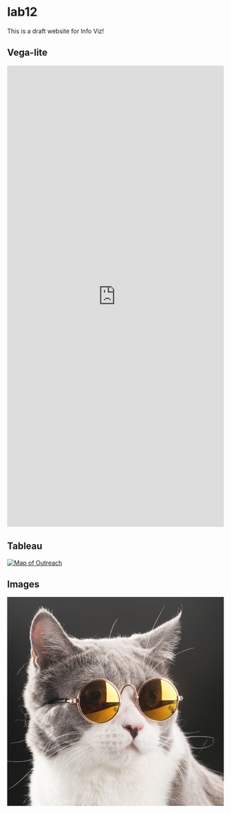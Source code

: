 # lab12
This is a draft website for Info Viz!

<html>

<h2>Vega-lite</h2>

<iframe width="100%" height="1073" frameborder="0"
  src="https://observablehq.com/embed/@info247-spring21/roller-coaster-assignment?cells=myviz"></iframe>

<h2>Tableau</h2>

<div class='tableauPlaceholder' id='viz1618801414470' style='position: relative'><noscript><a href='#'><img alt='Map of Outreach ' src='https:&#47;&#47;public.tableau.com&#47;static&#47;images&#47;6M&#47;6MBF694J9&#47;1_rss.png' style='border: none' /></a></noscript><object class='tableauViz'  style='display:none;'><param name='host_url' value='https%3A%2F%2Fpublic.tableau.com%2F' /> <param name='embed_code_version' value='3' /> <param name='path' value='shared&#47;6MBF694J9' /> <param name='toolbar' value='yes' /><param name='static_image' value='https:&#47;&#47;public.tableau.com&#47;static&#47;images&#47;6M&#47;6MBF694J9&#47;1.png' /> <param name='animate_transition' value='yes' /><param name='display_static_image' value='yes' /><param name='display_spinner' value='yes' /><param name='display_overlay' value='yes' /><param name='display_count' value='yes' /><param name='language' value='en' /><param name='filter' value='publish=yes' /></object></div>                <script type='text/javascript'>                    var divElement = document.getElementById('viz1618801414470');                    var vizElement = divElement.getElementsByTagName('object')[0];                    if ( divElement.offsetWidth > 800 ) { vizElement.style.width='1366px';vizElement.style.height='795px';} else if ( divElement.offsetWidth > 500 ) { vizElement.style.width='1366px';vizElement.style.height='795px';} else { vizElement.style.width='100%';vizElement.style.height='727px';}                     var scriptElement = document.createElement('script');                    scriptElement.src = 'https://public.tableau.com/javascripts/api/viz_v1.js';                    vizElement.parentNode.insertBefore(scriptElement, vizElement);                </script>

<h2>Images</h2>

<img src="cat.PNG">

</html>
